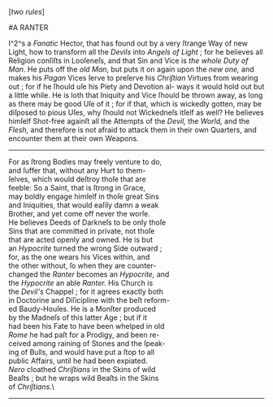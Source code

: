 [*two rules*]

#A RANTER


I^2^s a *Fanatic* Hector, that has found out by a
very ſtrange Way of new Light, how to
transform all the *Devils* into *Angels of Light* ;
for he believes all Religion conſiſts in Looſeneſs,
and that Sin and Vice is *the whole Duty of Man*.
He puts off the *old Man*, but puts it on again upon
the *new one,* and makes his *Pagan* Vices ſerve to
preſerve his *Chriſtian* Virtues from wearing out ;
for if he ſhould uſe his Piety and Devotion al-
ways it would hold out but a little while.  He
is loth that Iniquity and Vice ſhould be thrown
away, as long as there may be good Uſe of it ;
for if that, which is wickedly gotten, may
be diſposed to pious Uſes, why ſhould not
Wickedneſs itſelf as well? He believes himſelf
Shot-free againſt all the Attempts of the *Devil,*
the *World,* and the *Flesh,* and therefore is not
afraid to attack them in their own Quarters,
and encounter them at their own Weapons. 


---


For as ſtrong Bodies may freely venture to do,\
and ſuffer that, without any Hurt to them-\
ſelves, which would deſtroy thoſe that are\
feeble: So a Saint, that is ſtrong in Grace,\
may boldly engage himſelf in thoſe great Sins\
and Iniquities, that would eaſily damn a weak\
Brother, and yet come off never the worſe.\
He believes Deeds of Darkneſs to be only thoſe\
Sins that are committed in private, not thoſe\
that are acted openly and owned.  He is but\
an *Hypocrite* turned the wrong Side outward ;\
for, as the one wears his Vices within, and\
the other without, ſo when they are counter-\
changed the *Ranter* becomes an *Hypocrite,* and\
the *Hypocrite* an able *Ranter.* His Church is\
the *Devil's* Chappel ; for it agrees exactly both\
in Doctorine and Diſicipline with the beſt reform-\
ed Baudy-Houſes.  He is a Monſter produced\
by the Madneſs of this latter Age ; but if it\
had been his Fate to have been whelped in old\
*Rome* he had paſt for a Prodigy, and been re-\
ceived among raining of Stones and the ſpeak-\
ing of Bulls, and would have put a ſtop to all\
public Affairs, until he had been expiated.\
*Nero* cloathed *Chriſtians* in the Skins of wild\
Beaſts ; but he wraps wild Beaſts in the Skins\
of *Chriſtians*.\


---


